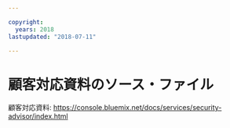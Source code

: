 ```yaml
---

copyright:
  years: 2018
lastupdated: "2018-07-11"

---
```


# 顧客対応資料のソース・ファイル

顧客対応資料: https://console.bluemix.net/docs/services/security-advisor/index.html



